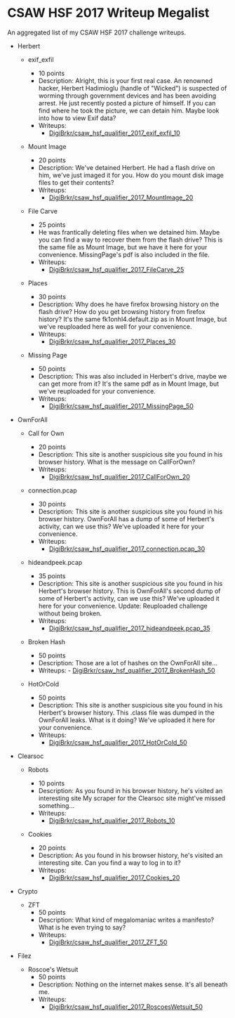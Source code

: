 # CSAW HSF 2017 Writeup Megalist
An aggregated list of my CSAW HSF 2017 challenge writeups.
- Herbert

  - exif_exfil
    - 10 points
    - Description: Alright, this is your first real case. An renowned hacker, Herbert Hadimioglu (handle of "Wicked") is suspected of worming through government devices and has been avoiding arrest. He just recently posted a picture of himself. If you can find where he took the picture, we can detain him. Maybe look into how to view Exif data?
    - Writeups:
        - [DigiBrkr/csaw_hsf_qualifier_2017_exif_exfil_10](https://github.com/DigiBrkr/csaw_hsf_qualifier_2017_exif_exfil_10)

  - Mount Image
    - 20 points
    - Description:  We've detained Herbert. He had a flash drive on him, we've just imaged it for you. How do you mount disk image files to get their contents?
    - Writeups:
      - [DigiBrkr/csaw_hsf_qualifier_2017_MountImage_20](https://github.com/DigiBrkr/csaw_hsf_qualifier_2017_MountImage_20)

  - File Carve  
    - 25 points
    - He was frantically deleting files when we detained him. Maybe you can find a way to recover them from the flash drive? This is the same file as Mount Image, but we have it here for your convenience. MissingPage's pdf is also included in the file.
    - Writeups:
      - [DigiBrkr/csaw_hsf_qualifier_2017_FileCarve_25](https://github.com/DigiBrkr/csaw_hsf_qualifier_2017_FileCarve_25)

  - Places
    - 30 points
    - Description: Why does he have firefox browsing history on the flash drive? How do you get browsing history from firefox history? It's the same fk1onhl4.default.zip as in Mount Image, but we've reuploaded here as well for your convenience.
    - Writeups:
      - [DigiBrkr/csaw_hsf_qualifier_2017_Places_30](https://github.com/DigiBrkr/csaw_hsf_qualifier_2017_Places_30)

  - Missing Page
    - 50 points
    - Description: This was also included in Herbert's drive, maybe we can get more from it? It's the same pdf as in Mount Image, but we've reuploaded for your convenience.
    - Writeups:
        - [DigiBrkr/csaw_hsf_qualifier_2017_MissingPage_50](https://github.com/DigiBrkr/csaw_hsf_qualifier_2017_MissingPage_50)
- OwnForAll

  - Call for Own
    - 20 points
    - Description: This site is another suspicious site you found in his browser history. What is the message on CallForOwn?
    - Writeups:
        - [DigiBrkr/csaw_hsf_qualifier_2017_CallForOwn_20](https://github.com/DigiBrkr/csaw_hsf_qualifier_2017_CallForOwn_20)

  - connection.pcap
    - 30 points
    - Description: This site is another suspicious site you found in his browser history. OwnForAll has a dump of some of Herbert's activity, can we use this? We've uploaded it here for your convenience.
    - Writeups:
      - [DigiBrkr/csaw_hsf_qualifier_2017_connection.pcap_30](https://github.com/DigiBrkr/csaw_hsf_qualifier_2017_connection.pcap_30)

  - hideandpeek.pcap
    - 35 points
    - Description: This site is another suspicious site you found in his Herbert's browser history. This is OwnForAll's second dump of some of Herbert's activity, can we use this? We've uploaded it here for your convenience. Update: Reuploaded challenge without being broken.
    - Writeups:
      - [DigiBrkr/csaw_hsf_qualifier_2017_hideandpeek.pcap_35](https://github.com/DigiBrkr/csaw_hsf_qualifier_2017_hideandpeek.pcap_35)


  - Broken Hash
    - 50 points
    - Description: Those are a lot of hashes on the OwnForAll site...
    - Writeups:
          - [DigiBrkr/csaw_hsf_qualifier_2017_BrokenHash_50](https://github.com/DigiBrkr/csaw_hsf_qualifier_2017_BrokenHash_50)

  - HotOrCold
    - 50 points
    - Description: This site is another suspicious site you found in his Herbert's browser history. This .class file was dumped in the OwnForAll leaks. What is it doing? We've uploaded it here for your convenience.
    - Writeups:
      - [DigiBrkr/csaw_hsf_qualifier_2017_HotOrCold_50](https://github.com/DigiBrkr/csaw_hsf_qualifier_2017_HotOrCold_50)
- Clearsoc
  - Robots
    - 10 points
    - Description: As you found in his browser history, he's visited an interesting site My scraper for the Clearsoc site might've missed something...
    - Writeups:
      - [DigiBrkr/csaw_hsf_qualifier_2017_Robots_10](https://github.com/DigiBrkr/csaw_hsf_qualifier_2017_Robots_10)

  - Cookies
    - 20 points
    - Description: As you found in his browser history, he's visited an interesting site. Can you find a way to log in to it?
    - Writeups:
      - [DigiBrkr/csaw_hsf_qualifier_2017_Cookies_20](https://github.com/DigiBrkr/csaw_hsf_qualifier_2017_Cookies_20)

- Crypto  
  - ZFT
    - 50 points
    - Description: What kind of megalomaniac writes a manifesto? What is he even trying to say?   
    - Writeups:
      - [DigiBrkr/csaw_hsf_qualifier_2017_ZFT_50](https://github.com/DigiBrkr/csaw_hsf_qualifier_2017_ZFT_50)

- Filez  

   - Roscoe's Wetsuit
      - 50 points
      -  Description: Nothing on the internet makes sense. It's all beneath me.
      - Writeups:
          - [DigiBrkr/csaw_hsf_qualifier_2017_RoscoesWetsuit_50](https://github.com/DigiBrkr/csaw_hsf_quaifier_2017_RoscoesWetsuit_50)
